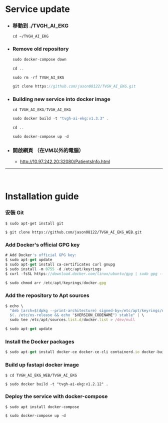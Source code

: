 # Service update

- ### 移動到 ./TVGH_AI_EKG 

    ```typesrcipt
    cd ~/TVGH_AI_EKG
    ```

- ### Remove old repository

    ```typescript
    sudo docker-compose down

    cd ..

    sudo rm -rf TVGH_AI_EKG

    git clone https://github.com/jason08122/TVGH_AI_EKG.git
    ```

- ### Building new service into docker image

    ```typescript
    cd TVGH_AI_EKG/TVGH_AI_EKG

    sudo docker build -t "tvgh-ai-ekg:v1.3.3" .

    cd ..

    sudo docker-compose up -d
    ```

- ### 開啟網頁 （在VM以外的電腦）
    - http://10.97.242.20:32080/PatientsInfo.html

---
<br>

# Installation guide

### 安裝 Git
```typescript!
$ sudo apt-get install git

$ git clone https://github.com/jason08122/TVGH_AI_EKG_WEB.git
```

### Add Docker's official GPG key

```typescript
# Add Docker's official GPG key:
$ sudo apt-get update
$ sudo apt-get install ca-certificates curl gnupg
$ sudo install -m 0755 -d /etc/apt/keyrings
$ curl -fsSL https://download.docker.com/linux/ubuntu/gpg | sudo gpg --dearmor -o /etc/apt/keyrings/docker.gpg

$ sudo chmod a+r /etc/apt/keyrings/docker.gpg
```

### Add the repository to Apt sources

```typescript
$ echo \
  "deb [arch=$(dpkg --print-architecture) signed-by=/etc/apt/keyrings/docker.gpg] https://download.docker.com/linux/ubuntu \
  $(. /etc/os-release && echo "$VERSION_CODENAME") stable" | \
  sudo tee /etc/apt/sources.list.d/docker.list > /dev/null

$ sudo apt-get update
```

### Install the Docker packages

```typescript
$ sudo apt-get install docker-ce docker-ce-cli containerd.io docker-buildx-plugin docker-compose-plugin
```

### Build up fastapi docker image

```typescript!
$ cd TVGH_AI_EKG_WEB/TVGH_AI_EKG

$ sudo docker build -t "tvgh-ai-ekg:v1.2.12" .
```

### Deploy the service with docker-compose

```typescript!
$ sudo apt install docker-compose

$ sudo docker-compose up -d
```

